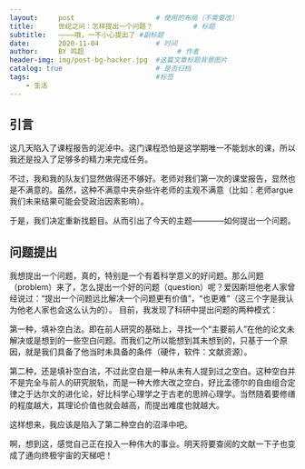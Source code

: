 ```yaml
---
layout:     post   				    # 使用的布局（不需要改）
title:      世纪之问：怎样提出一个问题？			# 标题 
subtitle:   ————哦，一不小心提出了 #副标题
date:       2020-11-04 				# 时间
author:     BY 鸣超						# 作者
header-img: img/post-bg-hacker.jpg 	#这篇文章标题背景图片
catalog: true 						# 是否归档
tags:								#标签
    - 生活
---
```



## 引言
这几天陷入了课程报告的泥淖中。这门课程恐怕是这学期唯一不能划水的课，所以我还是投入了足够多的精力来完成任务。

不过，我和我的队友们显然做得还不够好。老师对我们第一次的课堂报告，显然也是不满意的。虽然，这种不满意中夹杂些许老师的主观不满意（比如：老师argue我们未来结果可能会受政治因素影响）。

于是，我们决定重新找题目。从而引出了今天的主题————如何提出一个问题。

## 问题提出
我想提出一个问题，真的，特别是一个有着科学意义的好问题。那么问题（problem）来了，怎么提出一个好的问题（question）呢？爱因斯坦他老人家曾经说过：“提出一个问题远比解决一个问题更有价值”，“也更难”（这三个字是我认为他老人家也会这么认为的）。
目前，我发现了科研中提出问题的两种模式：

第一种，填补空白法。即在前人研究的基础上，寻找一个“主要前人”在他的论文未解决或是想到的一些空白问题。而我们之所以能想到其未想到的，只基于一个原因，就是我们具备了他当时未具备的条件（硬件，软件：文献资源）。

第二种，还是填补空白法，不过此空白是一种从未有人提到过之空白。这种空白并不是完全与前人的研究脱轨，而是一种大修大改之空白，好比孟德尔的自由组合定律之于达尔文的进化论，好比科学心理学之于古老的思辨心理学。当然随着要修缮的程度越大，其理论价值也就会越高，而提出难度也就越大。

这样想来，我应该是陷入了第二种空白的沼泽中吧。

啊，想到这，感觉自己正在投入一种伟大的事业。明天将要查阅的文献一下子也变成了通向终极宇宙的天梯吧！
